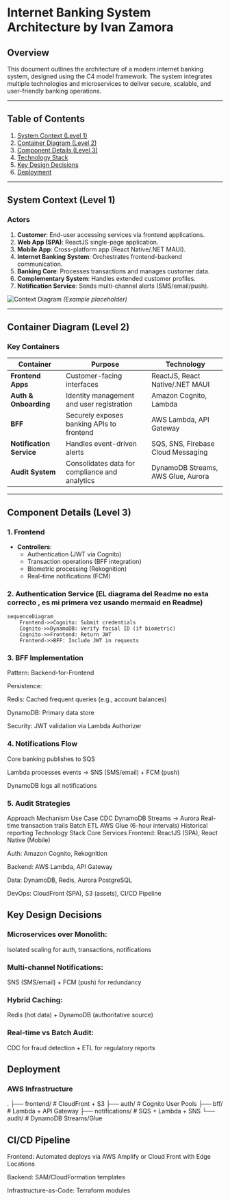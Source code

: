# Internet Banking System Architecture by Ivan Zamora

## Overview
This document outlines the architecture of a modern internet banking system, designed using the C4 model framework. The system integrates multiple technologies and microservices to deliver secure, scalable, and user-friendly banking operations.

---

## Table of Contents
1. [System Context (Level 1)](#system-context-level-1)
2. [Container Diagram (Level 2)](#container-diagram-level-2)
3. [Component Details (Level 3)](#component-details-level-3)
4. [Technology Stack](#technology-stack)
5. [Key Design Decisions](#key-design-decisions)
6. [Deployment](#deployment)

---

## System Context (Level 1)
### Actors
1. **Customer**: End-user accessing services via frontend applications.
2. **Web App (SPA)**: ReactJS single-page application.
3. **Mobile App**: Cross-platform app (React Native/.NET MAUI).
4. **Internet Banking System**: Orchestrates frontend-backend communication.
5. **Banking Core**: Processes transactions and manages customer data.
6. **Complementary System**: Handles extended customer profiles.
7. **Notification Service**: Sends multi-channel alerts (SMS/email/push).

![Context Diagram](assets/context-diagram.png) *(Example placeholder)*

---

## Container Diagram (Level 2)
### Key Containers
| Container                | Purpose                                                                 | Technology                          |
|--------------------------|-------------------------------------------------------------------------|-------------------------------------|
| **Frontend Apps**        | Customer-facing interfaces                                              | ReactJS, React Native/.NET MAUI     |
| **Auth & Onboarding**    | Identity management and user registration                               | Amazon Cognito, Lambda              |
| **BFF**                  | Securely exposes banking APIs to frontend                               | AWS Lambda, API Gateway             |
| **Notification Service** | Handles event-driven alerts                                            | SQS, SNS, Firebase Cloud Messaging |
| **Audit System**         | Consolidates data for compliance and analytics                          | DynamoDB Streams, AWS Glue, Aurora  |

---

## Component Details (Level 3)
### 1. Frontend
- **Controllers**:
  - Authentication (JWT via Cognito)
  - Transaction operations (BFF integration)
  - Biometric processing (Rekognition)
  - Real-time notifications (FCM)

### 2. Authentication Service (EL diagrama del Readme no esta correcto , es mi primera vez usando mermaid en Readme)
```mermaid
sequenceDiagram
    Frontend->>Cognito: Submit credentials
    Cognito->>DynamoDB: Verify facial ID (if biometric)
    Cognito->>Frontend: Return JWT
    Frontend->>BFF: Include JWT in requests
```


### 3. BFF Implementation
Pattern: Backend-for-Frontend

Persistence:

Redis: Cached frequent queries (e.g., account balances)

DynamoDB: Primary data store

Security: JWT validation via Lambda Authorizer

### 4. Notifications Flow
Core banking publishes to SQS

Lambda processes events → SNS (SMS/email) + FCM (push)

DynamoDB logs all notifications

### 5. Audit Strategies
Approach	Mechanism	Use Case
CDC	DynamoDB Streams → Aurora	Real-time transaction trails
Batch ETL	AWS Glue (6-hour intervals)	Historical reporting
Technology Stack
Core Services
Frontend: ReactJS (SPA), React Native (Mobile)

Auth: Amazon Cognito, Rekognition

Backend: AWS Lambda, API Gateway

Data: DynamoDB, Redis, Aurora PostgreSQL

DevOps: CloudFront (SPA), S3 (assets), CI/CD Pipeline

## Key Design Decisions
### Microservices over Monolith:

Isolated scaling for auth, transactions, notifications

### Multi-channel Notifications:

SNS (SMS/email) + FCM (push) for redundancy

### Hybrid Caching:

Redis (hot data) + DynamoDB (authoritative source)

### Real-time vs Batch Audit:

CDC for fraud detection + ETL for regulatory reports





## Deployment
### AWS Infrastructure

.
├── frontend/            # CloudFront + S3
├── auth/                # Cognito User Pools
├── bff/                 # Lambda + API Gateway
├── notifications/       # SQS + Lambda + SNS
└── audit/               # DynamoDB Streams/Glue




## CI/CD Pipeline
Frontend: Automated deploys via AWS Amplify or Cloud Front with Edge Locations

Backend: SAM/CloudFormation templates

Infrastructure-as-Code: Terraform modules


